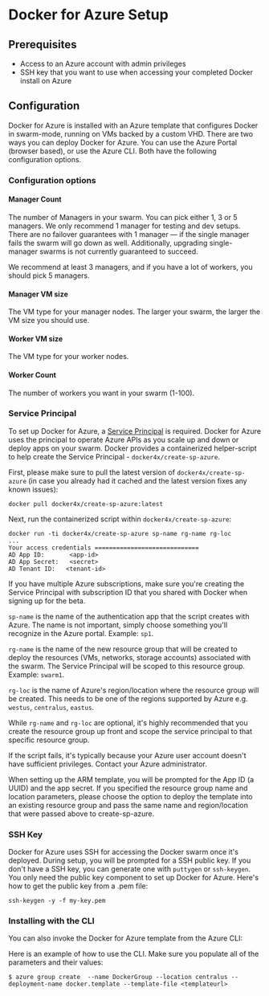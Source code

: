 <!--[metadata]>
+++
title = "Docker for Azure"
description = "Docker for Azure"
keywords = ["iaas, azure"]
[menu.main]
identifier="docs-azure-index"
parent = "docs-azure"
name = "Setup & Prerequisites"
weight="2"
+++
<![end-metadata]-->

# Docker for Azure Setup

## Prerequisites

- Access to an Azure account with admin privileges
- SSH key that you want to use when accessing your completed Docker install on Azure

## Configuration

Docker for Azure is installed with an Azure template that configures Docker in swarm-mode, running on VMs backed by a custom VHD. There are two ways you can deploy Docker for Azure. You can use the Azure Portal (browser based), or use the Azure CLI. Both have the following configuration options.

### Configuration options

#### Manager Count
The number of Managers in your swarm. You can pick either 1, 3 or 5 managers. We only recommend 1 manager for testing and dev setups. There are no failover guarantees with 1 manager — if the single manager fails the swarm will go down as well. Additionally, upgrading single-manager swarms is not currently guaranteed to succeed.

We recommend at least 3 managers, and if you have a lot of workers, you should pick 5 managers.

#### Manager VM size
The VM type for your manager nodes. The larger your swarm, the larger the VM size you should use.

#### Worker VM size
The VM type for your worker nodes.

#### Worker Count
The number of workers you want in your swarm (1-100).

### Service Principal

To set up Docker for Azure, a [Service Principal](https://azure.microsoft.com/en-us/documentation/articles/active-directory-application-objects/) is required. Docker for Azure uses the principal to operate Azure APIs as you scale up and down or deploy apps on your swarm. Docker provides a containerized helper-script to help create the Service Principal - `docker4x/create-sp-azure`.

First, please make sure to pull the latest version of `docker4x/create-sp-azure` (in case you already had it cached and the latest version fixes any known issues):

    docker pull docker4x/create-sp-azure:latest

Next, run the containerized script within `docker4x/create-sp-azure`:

    docker run -ti docker4x/create-sp-azure sp-name rg-name rg-loc
    ...
    Your access credentials =============================
    AD App ID:       <app-id>
    AD App Secret:   <secret>
    AD Tenant ID:   <tenant-id>

If you have multiple Azure subscriptions, make sure you're creating the Service Principal with subscription ID that you shared with Docker when signing up for the beta.

`sp-name` is the name of the authentication app that the script creates with Azure. The name is not important, simply choose something you'll recognize in the Azure portal. Example: `sp1`.

`rg-name` is the name of the new resource group that will be created to deploy the resources (VMs, networks, storage accounts) associated with the swarm. The Service Principal will be scoped to this resource group. Example: `swarm1`.

`rg-loc` is the name of Azure's region/location where the resource group will be created. This needs to be one of the regions supported by Azure e.g. `westus`, `centralus`, `eastus`.

While `rg-name` and `rg-loc` are optional, it's highly recommended that you create the resource group up front and scope the service principal to that specific resource group.

If the script fails, it's typically because your Azure user account doesn't have sufficient privileges. Contact your Azure administrator.

When setting up the ARM template, you will be prompted for the App ID (a UUID) and the app secret. If you specified the resource group name and location parameters, please choose the option to deploy the template into an existing resource group and pass the same name and region/location that were passed above to create-sp-azure.

### SSH Key

Docker for Azure uses SSH for accessing the Docker swarm once it's deployed. During setup, you will be prompted for a SSH public key. If you don't have a SSH key, you can generate one with `puttygen` or `ssh-keygen`. You only need the public key component to set up Docker for Azure. Here's how to get the public key from a .pem file:

    ssh-keygen -y -f my-key.pem

### Installing with the CLI
You can also invoke the Docker for Azure template from the Azure CLI:

Here is an example of how to use the CLI. Make sure you populate all of the parameters and their values:
```
$ azure group create  --name DockerGroup --location centralus --deployment-name docker.template --template-file <templateurl>
```
